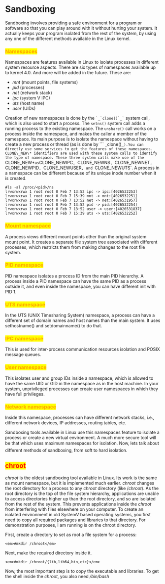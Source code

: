# Sandboxing

Sandboxing involves providing a safe environment for a program or software so that you can play around with it without hurting your system. It actually keeps your program isolated from the rest of the system, by using any one of the different methods available in the Linux kernel.

### <mark style="color:orange;">Namespaces</mark>

Namespaces are features available in Linux to isolate processes in different system resource aspects. There are six types of namespaces available up to kernel 4.0. And more will be added in the future. These are:

* _mnt_ (mount points, file systems)
* _pid_ (processes)
* _net_ (network stack)
* _ipc_ (system V IPC)
* _uts_ (host name)
* _user_ (UIDs)

Creation of new namespaces is done by the ``` `_`clone()`_` ``` system call, which is also used to start a process. The `setns()` system call adds a running process to the existing namespace. The `unshare()` call works on a process inside the namespace, and makes the caller a member of the namespace. Its main purpose is to isolate the namespace without having to create a new process or thread (as is done by ``` `_`clone()`_).You can directly use some services to get the features of these namespaces. CLONE\_NEW\* identifiers are used with these system calls to identify the type of namespace. These three system calls make use of the `CLONE_NEW*` as `CLONE_NEWIPC`, `CLONE_NEWNS`, `CLONE_NEWNET`, `CLONE_NEWPID`, `CLONE_NEWUSER`, and `CLONE_NEWUTS`. A process in a namespace can be different because of its unique inode number when it is created.

```
#ls -al /proc/<pid>/ns
lrwxrwxrwx 1 root root 0 Feb 7 13:52 ipc -> ipc:[4026532253]
lrwxrwxrwx 1 root root 0 Feb 7 15:39 mnt -> mnt:[4026532251]
lrwxrwxrwx 1 root root 0 Feb 7 13:52 net -> net:[4026531957]
lrwxrwxrwx 1 root root 0 Feb 7 13:52 pid -> pid:[4026532254]
lrwxrwxrwx 1 root root 0 Feb 7 13:52 user -> user:[4026531837]
lrwxrwxrwx 1 root root 0 Feb 7 15:39 uts -> uts:[4026532252]
```

### <mark style="color:orange;">Mount namespace</mark>

A process views different mount points other than the original system mount point. It creates a separate file system tree associated with different processes, which restricts them from making changes to the root file system.

### <mark style="color:orange;">PID namespace</mark>

PID namespace isolates a process ID from the main PID hierarchy. A process inside a PID namespace can have the same PID as a process outside it, and even inside the namespace, you can have different init with PID 1.

### <mark style="color:orange;">UTS namespace</mark>

In the UTS (UNIX Timesharing System) namespace, a process can have a different set of domain names and host names than the main system. It uses sethostname() and setdomainname() to do that.

### <mark style="color:orange;">IPC namespace</mark>

This is used for inter-process communication resources isolation and POSIX message queues.

### <mark style="color:orange;">User namespace</mark>

This isolates user and group IDs inside a namespace, which is allowed to have the same UID or GID in the namespace as in the host machine. In your system, unprivileged processes can create user namespaces in which they have full privileges.

### <mark style="color:orange;">Network namespace</mark>

Inside this namespace, processes can have different network stacks, i.e., different network devices, IP addresses, routing tables, etc.

Sandboxing tools available in Linux use this namespaces feature to isolate a process or create a new virtual environment. A much more secure tool will be that which uses maximum namespaces for isolation. Now, lets talk about different methods of sandboxing, from soft to hard isolation.

## <mark style="color:red;">chroot</mark>

_chroot_ is the oldest sandboxing tool available in Linux. Its work is the same as mount namespace, but it is implemented much earlier. _chroot_ changes the root directory for a process to any _chroot_ directory (like /_chroot_). As the root directory is the top of the file system hierarchy, applications are unable to access directories higher up than the root directory, and so are isolated from the rest of the system. This prevents applications inside the _chroot_ from interfering with files elsewhere on your computer. To create an isolated environment in old SystemV based operating systems, you first need to copy all required packages and libraries to that directory. For demonstration purposes, I am running  is on the chroot directory.

First, create a directory to set as root a file system for a process:

```
<em>#mkdir /chroot</em>
```

Next, make the required directory inside it.

```
<em>#mkdir /chroot/{lib,lib64,bin,etc}</em>
```

Now, the most important step is to copy the executable and libraries. To get the shell inside the _chroot_, you also need _/bin/bash_





